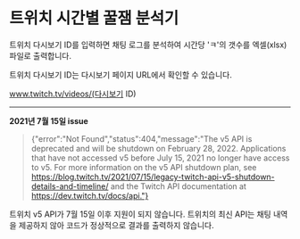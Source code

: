 # 트위치 시간별 꿀잼 분석기

트위치 다시보기 ID를 입력하면 채팅 로그를 분석하여 시간당 'ㅋ'의 갯수를 엑셀(xlsx) 파일로 출력합니다.



트위치 다시보기 ID는 다시보기 페이지 URL에서 확인할 수 있습니다.

www.twitch.tv/videos/(다시보기 ID)

------

**2021년 7월 15일 issue**

> {"error":"Not Found","status":404,"message":"The v5 API is deprecated and will be shutdown on February 28, 2022. Applications that have not accessed v5 before July 15, 2021 no longer have access to v5. For more information on the v5 API shutdown plan, see https://blog.twitch.tv/2021/07/15/legacy-twitch-api-v5-shutdown-details-and-timeline/ and the Twitch API documentation at https://dev.twitch.tv/docs/api."}

트위치 v5 API가 7월 15일 이후 지원이 되지 않습니다. 트위치의 최신 API는 채팅 내역을 제공하지 않아 코드가 정상적으로 결과를 출력하지 않습니다.